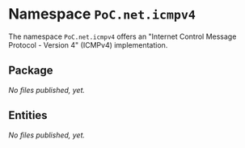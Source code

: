 # Namespace `PoC.net.icmpv4`

The namespace `PoC.net.icmpv4` offers an "Internet Control Message Protocol - Version 4" (ICMPv4) implementation. 

## Package

*No files published, yet.*


## Entities

*No files published, yet.*
